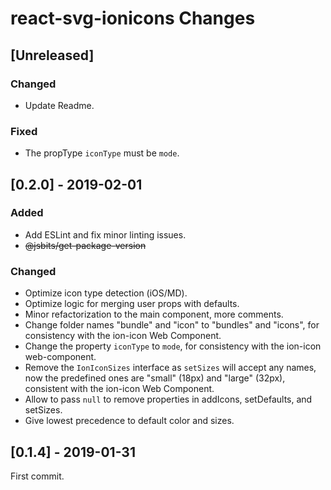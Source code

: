 # react-svg-ionicons Changes

## \[Unreleased]

### Changed

- Update Readme.

### Fixed

- The propType `iconType` must be `mode`.

## \[0.2.0] - 2019-02-01

### Added

- Add ESLint and fix minor linting issues.
- ~~@jsbits/get-package-version~~

### Changed

- Optimize icon type detection (iOS/MD).
- Optimize logic for merging user props with defaults.
- Minor refactorization to the main component, more comments.
- Change folder names "bundle" and "icon" to "bundles" and "icons", for consistency with the ion-icon Web Component.
- Change the property `iconType` to `mode`, for consistency with the ion-icon web-component.
- Remove the `IonIconSizes` interface as `setSizes` will accept any names, now the predefined ones are "small" (18px) and "large" (32px), consistent with the ion-icon Web Component.
- Allow to pass `null` to remove properties in addIcons, setDefaults, and setSizes.
- Give lowest precedence to default color and sizes.

## \[0.1.4] - 2019-01-31

First commit.
